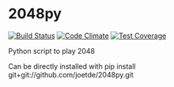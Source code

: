 # 2048py

[![Build Status](https://travis-ci.org/joetde/2048py.svg?branch=master)](https://travis-ci.org/joetde/2048py) [![Code Climate](https://codeclimate.com/github/joetde/2048py/badges/gpa.svg)](https://codeclimate.com/github/joetde/2048py) [![Test Coverage](https://codeclimate.com/github/joetde/2048py/badges/coverage.svg)](https://codeclimate.com/github/joetde/2048py/coverage)

Python script to play 2048

Can be directly installed with pip install git+git://github.com/joetde/2048py.git
